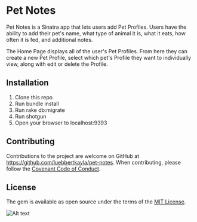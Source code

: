 # Pet Notes

Pet Notes is a Sinatra app that lets users add Pet Profiles. Users have the ability to add their pet's name, what type of animal it is, what it eats, how often it is fed, and additional notes. 

The Home Page displays all of the user's Pet Profiles. From here they can create a new Pet Profile, select which pet's Profile they want to individually view, along with edit or delete the Profile.

## Installation

1. Clone this repo
2. Run bundle install
3. Run rake db:migrate
4. Run shotgun
5. Open your browser to localhost:9393

## Contributing

Contributions to the project are welcome on GitHub at https://github.com/luebbertkayla/pet-notes. When contributing, please follow the [Covenant Code of Conduct](https://github.com/probot/template/blob/master/CODE_OF_CONDUCT.md).

## License

The gem is available as open source under the terms of the [MIT License](https://opensource.org/licenses/MIT).

![Alt text](https://i.ibb.co/9Yzmcqp/Screen-Shot-2022-01-20-at-5-01-58-PM.png)

